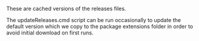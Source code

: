 These are cached versions of the releases files.



The updateReleases.cmd script can be run occasionally to update the default version which we copy to the package extensions folder in order to avoid initial download on first runs.

